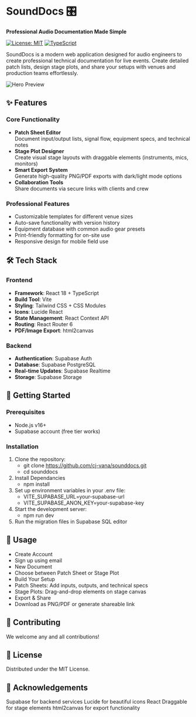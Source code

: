 # SoundDocs 🎛️

**Professional Audio Documentation Made Simple**

[![License: MIT](https://img.shields.io/badge/License-MIT-blue.svg)](https://opensource.org/licenses/MIT)
[![TypeScript](https://img.shields.io/badge/TypeScript-4.9.5-blue.svg)](https://www.typescriptlang.org/)

SoundDocs is a modern web application designed for audio engineers to create professional technical documentation for live events. Create detailed patch lists, design stage plots, and share your setups with venues and production teams effortlessly.

![Hero Preview](https://i.ibb.co/PGhQmGkd/Screenshot-2025-04-27-at-11-37-16.png)

## ✨ Features

### Core Functionality
- **Patch Sheet Editor**  
  Document input/output lists, signal flow, equipment specs, and technical notes
- **Stage Plot Designer**  
  Create visual stage layouts with draggable elements (instruments, mics, monitors)
- **Smart Export System**  
  Generate high-quality PNG/PDF exports with dark/light mode options
- **Collaboration Tools**  
  Share documents via secure links with clients and crew

### Professional Features
- Customizable templates for different venue sizes
- Auto-save functionality with version history
- Equipment database with common audio gear presets
- Print-friendly formatting for on-site use
- Responsive design for mobile field use

## 🛠️ Tech Stack

### Frontend
- **Framework**: React 18 + TypeScript
- **Build Tool**: Vite
- **Styling**: Tailwind CSS + CSS Modules
- **Icons**: Lucide React
- **State Management**: React Context API
- **Routing**: React Router 6
- **PDF/Image Export**: html2canvas

### Backend
- **Authentication**: Supabase Auth
- **Database**: Supabase PostgreSQL
- **Real-time Updates**: Supabase Realtime
- **Storage**: Supabase Storage

## 🚀 Getting Started

### Prerequisites
- Node.js v16+
- Supabase account (free tier works)

### Installation
1. Clone the repository:
   - git clone https://github.com/cj-vana/sounddocs.git
   - cd sounddocs
2. Install Dependancies
   - npm install
3. Set up environment variables in your .env file:
   - VITE_SUPABASE_URL=your-supabase-url
   - VITE_SUPABASE_ANON_KEY=your-supabase-key
4. Start the development server:
   - npm run dev
5. Run the migration files in Supabase SQL editor

## 📖 Usage

- Create Account
- Sign up using email
- New Document
- Choose between Patch Sheet or Stage Plot
- Build Your Setup
- Patch Sheets: Add inputs, outputs, and technical specs
- Stage Plots: Drag-and-drop elements on stage canvas
- Export & Share
- Download as PNG/PDF or generate shareable link

## 🤝 Contributing

We welcome any and all contributions!

## 📄 License

Distributed under the MIT License.

## 🙏 Acknowledgements

Supabase for backend services
Lucide for beautiful icons
React Draggable for stage elements
html2canvas for export functionality
